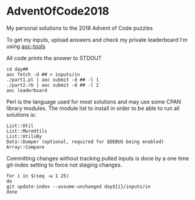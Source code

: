 # AdventOfCode2018
My personal solutions to the 2018 Advent of Code puzzles

To get my inputs, upload answers and check my private leaderboard I'm using
[aoc-tools](https://github.com/foo-jin/aoc-tools)

All code prints the answer to STDOUT

```
cd day##
aoc fetch -d ## > inputs/in
./part1.pl | aoc submit -d ## -l 1
./part2.rb | aoc submit -d ## -l 2
aoc leaderboard
```
Perl is the language used for most solutions and may use some CPAN library modules.  The module list to install in order to be able to run all solutions is:

```
List::Util
List::MoreUtils
List::UtilsBy
Data::Dumper (optional, required for $DEBUG being enabled)
Array::Compare
```

Committing changes without tracking pulled inputs is done by a one time
git-index setting to force not staging changes.

```
for i in $(seq -w 1 25)
do
git update-index --assume-unchanged day${i}/inputs/in
done
```
